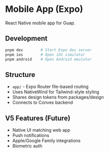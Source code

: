 # Mobile App (Expo)

React Native mobile app for Guap.

## Development

```bash
pnpm dev        # Start Expo dev server
pnpm ios        # Open iOS simulator
pnpm android    # Open Android emulator
```

## Structure

- `app/` - Expo Router file-based routing
- Uses NativeWind for Tailwind-style styling
- Shares design tokens from packages/design
- Connects to Convex backend

## V5 Features (Future)

- Native UI matching web app
- Push notifications
- Apple/Google Family integrations
- Biometric auth



